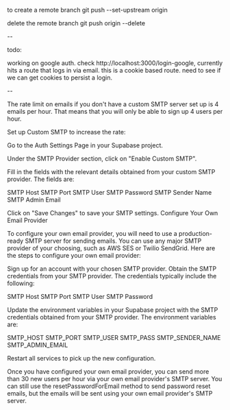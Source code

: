 to create a remote branch
git push --set-upstream origin <branch-name>

delete the remote branch
git push origin --delete <branch-name>

--

todo:

working on google auth. check http://localhost:3000/login-google, currently hits a route that logs in via email. this is a cookie based route. need to see if we can get cookies to persist a login.

--

The rate limit on emails if you don't have a custom SMTP server set up is 4 emails per hour. That means that you will only be able to sign up 4 users per hour.

Set up Custom SMTP to increase the rate:

Go to the Auth Settings Page in your Supabase project.

Under the SMTP Provider section, click on "Enable Custom SMTP".

Fill in the fields with the relevant details obtained from your custom SMTP provider. The fields are:

SMTP Host
SMTP Port
SMTP User
SMTP Password
SMTP Sender Name
SMTP Admin Email

Click on "Save Changes" to save your SMTP settings.
Configure Your Own Email Provider

To configure your own email provider, you will need to use a production-ready SMTP server for sending emails. You can use any major SMTP provider of your choosing, such as AWS SES or Twilio SendGrid. Here are the steps to configure your own email provider:

Sign up for an account with your chosen SMTP provider.
Obtain the SMTP credentials from your SMTP provider. The credentials typically include the following:

SMTP Host
SMTP Port
SMTP User
SMTP Password

Update the environment variables in your Supabase project with the SMTP credentials obtained from your SMTP provider. The environment variables are:

SMTP_HOST
SMTP_PORT
SMTP_USER
SMTP_PASS
SMTP_SENDER_NAME
SMTP_ADMIN_EMAIL

Restart all services to pick up the new configuration.

Once you have configured your own email provider, you can send more than 30 new users per hour via your own email provider's SMTP server. You can still use the resetPasswordForEmail method to send password reset emails, but the emails will be sent using your own email provider's SMTP server.
